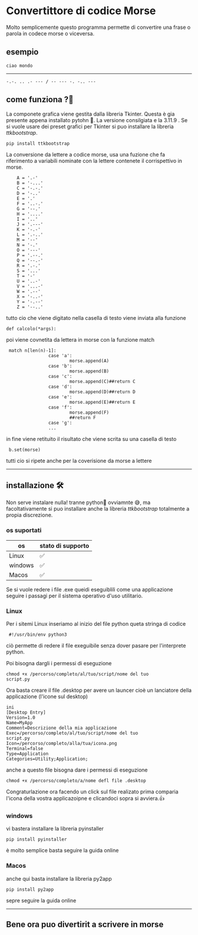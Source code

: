 # Convertittore di codice Morse
Molto semplicemente questo programma permette di convertire una frase o parola in codece morse o viceversa. 

## esempio
    ciao mondo
----------------------------
    -.-. .. .- --- / -- --- -. -.. ---

## come funziona ?🤔

La componete grafica viene gestita dalla libreria Tkinter. Questa è gia presente appena installato pytohn 🐍. La versione consilgiata e la 3.11.9 . Se si vuole usare dei preset grafici per Tkinter si puo installare la libreria _ttkbootstrap_.
    
    pip install ttkbootstrap

La conversione da lettere a codice morse, usa una fuzione che fa riferimento a variabili nominate con la lettere contenete il corrispettivo in morse.

        A = '.-'
        B = '-...'
        C = '-.-.'
        D = '-..'
        E = '.'
        F = '..-.'
        G = '--.'
        H = '....'
        I = '..'
        J = '.---'
        K = '-.-'
        L = '.-..'
        M = '--'
        N = '-.'
        O = '---'
        P = '.--.'
        Q = '--.-'
        R = '.-.'
        S = '...'
        T = '-'
        U = '..-'
        V = '...-'
        W = '.--'
        X = '-..-'
        Y = '-.--'
        Z = '--..'

tutto cio che viene digitato nella casella di testo viene inviata alla funzione 

    def calcolo(*args):

poi viene covnetita da lettera in morse con la funzione match

     match n[len(n)-1]:
                    case 'a':
                            morse.append(A)
                    case 'b':
                            morse.append(B)
                    case 'c':
                            morse.append(C)##return C
                    case 'd':
                            morse.append(D)##return D
                    case 'e':
                            morse.append(E)##return E
                    case 'f':
                            morse.append(F)
                            ##return F
                    case 'g': 
                    ...

in  fine viene retituito il risultato che viene scrita su una casella di testo  

     b.set(morse)

tutti cio si ripete anche per la coverisione da morse a lettere

--------------------
## installazione 🛠
Non serve instalare nulla! tranne python🐍 ovviamnte 😅, ma facoltativamente si puo installare anche la libreria _ttkbootstrap_ totalmente a propia discrezione.

### os suportati

| os|stato di supporto|
|----------|---|
|Linux | ✅ |
| windows |  ✅ |
| Macos | ✅ |

Se si vuole redere i file .exe queidi eseguiblili come una applicazione seguire i passagi per il sistema operativo d'uso utilitario.

### Linux 
Per i sitemi Linux inseriamo al inizio del file python queta stringa di codice

     #!/usr/bin/env python3

ciò permette di redere il file exeguibile senza dover pasare per l'interprete python.

Poi bisogna dargli i permessi di eseguzione 

    chmod +x /percorso/completo/al/tuo/script/nome del tuo 
    script.py

Ora basta creare il file .desktop per avere un launcer cioè un lanciatore della applicazione  (l'icone sul desktop)

    ini
    [Desktop Entry]
    Version=1.0
    Name=MyApp
    Comment=Descrizione della mia applicazione
    Exec=/percorso/completo/al/tuo/script/nome del tuo 
    script.py
    Icon=/percorso/completo/alla/tua/icona.png
    Terminal=false  
    Type=Application
    Categories=Utility;Application;

anche a questo file bisogna dare i permessi di eseguzione

    chmod +x /percorso/completo/a/nome defl file .desktop

Congraturlazione ora facendo un click sul file realizato prima comparia l'icona della vostra applicazoipne e clicandoci sopra si avviera.👍 

### windows
vi bastera installare la libreria pyinstaller 

    pip install pyinstaller

è molto semplice basta seguire la guida online 

### Macos

anche qui basta installare la libreria py2app

    pip install py2app

sepre seguire la guida online 

--------------------
 ## Bene ora puo divertirit a scrivere in morse 